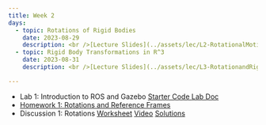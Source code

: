 ```yaml
---
title: Week 2
days:
  - topic: Rotations of Rigid Bodies
    date: 2023-08-29
    description: <br />[Lecture Slides](../assets/lec/L2-RotationalMotions-MLS.Chap2.pdf) <br /> [Boardwork](../assets/lec/L2-RotationalMotions-MLS.Chap2-annotated.pdf) <br /> Reading - MLS 2.1, 2.2
  - topic: Rigid Body Transformations in R^3
    date: 2023-08-31
    description: <br />[Lecture Slides](../assets/lec/L3-RotationandRigidMotions.pdf) <br /> [Boardwork](../assets/lec/L3-RotationandRigidMotions-annotated.pdf) <br /> Reading - MLS 2.3

---
```

- Lab 1: Introduction to ROS and Gazebo <a href="https://github.com/ucb-ee106/106a-fa22-labs-starter/tree/main/Lab1"> Starter Code </a> [Lab Doc](../assets/labs/lab1.pdf)
- [Homework 1: Rotations and Reference Frames](../assets/hw/hw1.zip)
- Discussion 1: Rotations [Worksheet](../assets/discussions/D1___Rotations.pdf) <a href="https://youtu.be/4Clk3Kg78HY">Video</a> [Solutions](../assets/discussions/D1___Rotations_solutions.pdf)

<a id="Week3"></a>